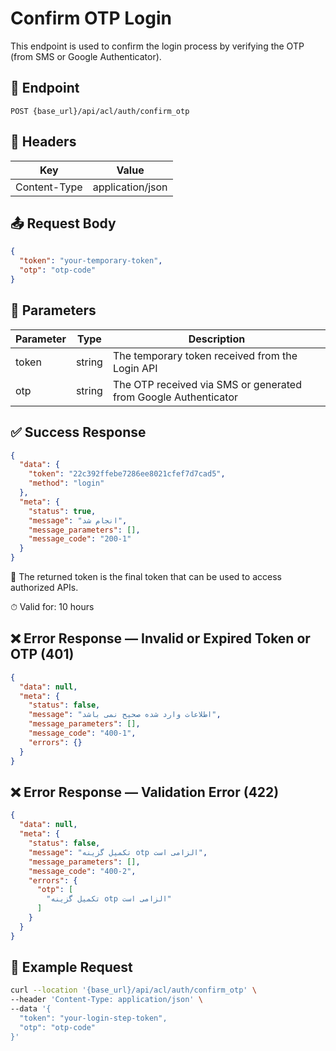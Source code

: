 # Confirm OTP Login

This endpoint is used to confirm the login process by verifying the OTP (from SMS or Google Authenticator).

## 📍 Endpoint

```
POST {base_url}/api/acl/auth/confirm_otp
```

## 🧾 Headers

| Key | Value |
| --- | ----- |
| Content-Type | application/json |

## 📤 Request Body

```json
{
  "token": "your-temporary-token",
  "otp": "otp-code"
}
```

## 📝 Parameters

| Parameter | Type | Description |
| --------- | ---- | ----------- |
| token | string | The temporary token received from the Login API |
| otp | string | The OTP received via SMS or generated from Google Authenticator |

## ✅ Success Response

```json
{
  "data": {
    "token": "22c392ffebe7286ee8021cfef7d7cad5",
    "method": "login"
  },
  "meta": {
    "status": true,
    "message": "انجام شد",
    "message_parameters": [],
    "message_code": "200-1"
  }
}
```
🎉 The returned token is the final token that can be used to access authorized APIs.

⏱ Valid for: 10 hours

## ❌ Error Response — Invalid or Expired Token or OTP (401)

```json
{
  "data": null,
  "meta": {
    "status": false,
    "message": "اطلاعات وارد شده صحیح نمی باشد",
    "message_parameters": [],
    "message_code": "400-1",
    "errors": {}
  }
}
```

## ❌ Error Response — Validation Error (422)

```json
{
  "data": null,
  "meta": {
    "status": false,
    "message": "تکمیل گزینه otp الزامی است",
    "message_parameters": [],
    "message_code": "400-2",
    "errors": {
      "otp": [
        "تکمیل گزینه otp الزامی است"
      ]
    }
  }
}
```

## 🧪 Example Request

```bash
curl --location '{base_url}/api/acl/auth/confirm_otp' \
--header 'Content-Type: application/json' \
--data '{
  "token": "your-login-step-token",
  "otp": "otp-code"
}'
```
